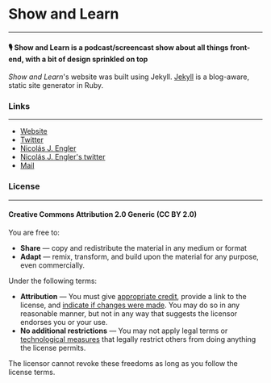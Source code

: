 # Show and Learn
---
#### 🎙 Show and Learn is a podcast/screencast show about all things front-end, with a bit of design sprinkled on top

_Show and Learn_'s website was built using Jekyll. [Jekyll](https://github.com/jekyll/jekyll) is a blog-aware, static site generator in Ruby.


### Links
---

- [Website](http://showandlearn.it/)
- [Twitter](http://twitter.com/showandlearn)
- [Nicolás J. Engler](http://nicolasjengler.com.ar)
- [Nicolás J. Engler's twitter](http://twitter.com/nicolasjengler)
- [Mail](hi@nicolasjengler.com.ar)

### License
---
#### Creative Commons Attribution 2.0 Generic (CC BY 2.0)

You are free to:
- **Share** — copy and redistribute the material in any medium or format
- **Adapt** — remix, transform, and build upon the material for any purpose, even commercially.

Under the following terms:
- **Attribution** — You must give [appropriate credit](https://creativecommons.org/licenses/by/2.0/#), provide a link to the license, and [indicate if changes were made](https://creativecommons.org/licenses/by/2.0/#). You may do so in any reasonable manner, but not in any way that suggests the licensor endorses you or your use.
- **No additional restrictions** — You may not apply legal terms or [technological measures](https://creativecommons.org/licenses/by/2.0/#) that legally restrict others from doing anything the license permits.

The licensor cannot revoke these freedoms as long as you follow the license terms.
